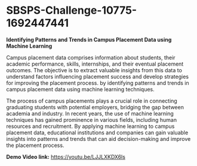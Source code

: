 # SBSPS-Challenge-10775-1692447441
**Identifying Patterns and Trends in Campus Placement Data using Machine Learning**

Campus placement data comprises information about students, their academic performance, skills,
internships, and their eventual placement outcomes. The objective is to extract valuable insights from this
data to understand factors influencing placement success and develop strategies for improving the
placement process. by identifying patterns and trends in campus placement data using machine learning
techniques.

The process of campus placements plays a crucial role in connecting graduating students with
potential employers, bridging the gap between academia and industry. In recent years, the use of machine
learning techniques has gained prominence in various fields, including human resources and recruitment.
By applying machine learning to campus placement data, educational institutions and companies can gain
valuable insights into patterns and trends that can aid decision-making and improve the placement
process.

**Demo Video link:** https://youtu.be/LJJLXKDX6ls
